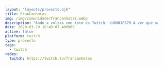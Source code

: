 ```yaml
---
layout: "layouts/proxecto.njk"
title: FranCanhotas
img: /img/comunidade/francanhotas.webp
description: "Ando a voltas con isto do Twitch! \U0001F579 A ver que sae de aquí... \U0001F60E"
date: 2020-03-20 18:40:07.400969
active: false
platform: twitch
type: proxecto
tags:
  - twitch
redes:
  twitch: https://twitch.tv/francanhotas
---
```

